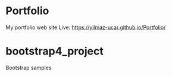 # Portfolio
My portfolio web site
Live: https://yilmaz-ucar.github.io/Portfolio/
# bootstrap4_project
Bootstrap samples
